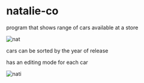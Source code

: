 # natalie-co
program that shows range of cars available at a store

![nat](https://user-images.githubusercontent.com/40834596/68391512-dfc2a480-0178-11ea-8505-3efc816f8209.png)

cars can be sorted by the year of release

has an editing mode for each car

![nati](https://user-images.githubusercontent.com/40834596/68391523-e51fef00-0178-11ea-8667-4bb1f90f43a0.png)
